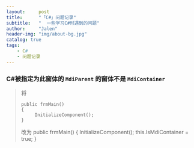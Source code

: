 ```yaml
---
layout:     post
title:      "「C#」问题记录"
subtitle:   "  一些学习C#时遇到的问题"
author:     "Jalen"
header-img: "img/about-bg.jpg"
catalog: true
tags:
    - C#
    - 问题记录
---
```




### C#被指定为此窗体的 `MdiParent` 的窗体不是 `MdiContainer`

> 将
> ```
> public frmMain()
> {
>      InitializeComponent();
> }
> ```
> 改为
> public frmMain()
> {
>         InitializeComponent();
>         this.IsMdiContainer = true;
> }